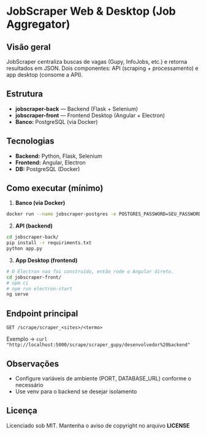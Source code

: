 # JobScraper Web & Desktop (Job Aggregator)

## Visão geral
JobScraper centraliza buscas de vagas (Gupy, InfoJobs, etc.) e retorna resultados em JSON. Dois componentes: API (scraping + processamento) e app desktop (consome a API).

## Estrutura
- **jobscraper-back** — Backend (Flask + Selenium)
- **jobscraper-front** — Frontend Desktop (Angular + Electron)
- **Banco:** PostgreSQL (via Docker)

## Tecnologias
- **Backend:** Python, Flask, Selenium
- **Frontend:** Angular, Electron
- **DB:** PostgreSQL (Docker)

## Como executar (mínimo)
1. **Banco (via Docker)**
```bash
docker run --name jobscraper-postgres -e POSTGRES_PASSWORD=SEU_PASSWORD -p 5432:5432 -d postgres:latest
```

2. **API (backend)**
```bash
cd jobscraper-back/
pip install -r requiriments.txt
python app.py
``` 

3. **App Desktop (frontend)** 
```bash
# O Electron nao foi construído, então rode o Angular direto.
cd jobscraper-front/
# npm ci
# npm run electron-start
ng serve
```

## Endpoint principal
```php-templates
GET /scrape/scraper_<sites>/<termo>
```

Exemplo -> ``` curl "http://localhost:5000/scrape/scraper_gupy/desenvolvedor%20backend" ```

## Observações
- Configure variáveis de ambiente (PORT, DATABASE_URL) conforme o necessário
- Use venv para o backend se desejar isolamento

## Licença
Licenciado sob MIT. Mantenha o aviso de copyright no arquivo **LICENSE**